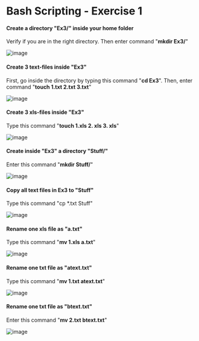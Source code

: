 # Bash Scripting - Exercise 1

#### Create a directory "Ex3/" inside your home folder

Verify if you are in the right directory. Then enter command "**mkdir Ex3/**"

![image](https://github.com/djcloudking/Linix-Unix-Bash/assets/122766532/c8d9e0e0-55ab-4b8d-9460-6c8e840762ec)


#### Create 3 text-files inside "Ex3" 

First, go inside the directory by typing this command "**cd Ex3**". Then, enter command "**touch 1.txt 2.txt 3.txt**"

![image](https://github.com/djcloudking/Linix-Unix-Bash/assets/122766532/82b835d4-aad6-4f86-aafc-f62f7cf7782d)


#### Create 3 xls-files inside "Ex3"

Type this command "**touch 1.xls 2. xls 3. xls**"

![image](https://github.com/djcloudking/Linix-Unix-Bash/assets/122766532/1bfcfaf0-201e-490c-9b78-9edf991e9d29)


#### Create inside "Ex3" a directory "Stuff/"

 Enter this command "**mkdir Stuff/**"
 
![image](https://github.com/djcloudking/Linix-Unix-Bash/assets/122766532/e72fc705-74c9-4e48-9dbc-c5ac6d0e3756)


#### Copy all text files in Ex3 to "Stuff"

Type this command "cp *.txt Stuff"

![image](https://github.com/djcloudking/Linix-Unix-Bash/assets/122766532/8b414bc2-e6a7-4f80-9051-4e3723f5784e)


#### Rename one xls file as "a.txt"

Type this command "**mv 1.xls a.txt**"

![image](https://github.com/djcloudking/Linix-Unix-Bash/assets/122766532/51eef750-a4ae-4222-b3a0-95df7b727b00)


#### Rename one txt file as "atext.txt"

Type this command "**mv 1.txt atext.txt**"

![image](https://github.com/djcloudking/Linix-Unix-Bash/assets/122766532/23174e37-bf18-41d5-9b3f-6cc650a102ec)


#### Rename one txt file as "btext.txt"

Enter this command "**mv 2.txt btext.txt**"

![image](https://github.com/djcloudking/Linix-Unix-Bash/assets/122766532/8152c626-3eca-40be-af1e-ef4418c30398)

